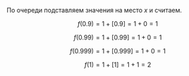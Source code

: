 По очереди подставляем значения на место $x$ и считаем.

$$ f(0.9) = 1 + [0.9] = 1 + 0 = 1 $$

$$ f(0.99) = 1 + [0.99] = 1 + 0 = 1 $$

$$ f(0.999) = 1 + [0.999] = 1 + 0 = 1 $$

$$ f(1) = 1 + [1] = 1 + 1 = 2 $$
